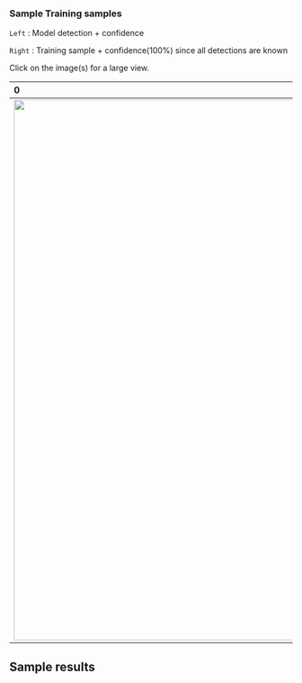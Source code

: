 ### Sample Training samples

`Left` : Model detection + confidence

`Right` : Training sample + confidence(100%) since all detections are known

Click on the image(s) for a large view.

0                | 1      | 2 | 3 | 4 | 5 |
:-------------------------|:-------------------------|:-------------------------|:-------------------------|:-----------------------------|:-----------------------------
<img src="https://github.com/moabitcoin/Signfeld/blob/master/synthetic_signs/images/training_samples/individualImage-9.png" width="960">  |  <img src="https://github.com/moabitcoin/Signfeld/blob/master/synthetic_signs/images/training_samples/individualImage-8.png" width="960"> | <img src="https://github.com/moabitcoin/Signfeld/blob/master/synthetic_signs/images/training_samples/individualImage-7.png" width="960"> | <img src="https://github.com/moabitcoin/Signfeld/blob/master/synthetic_signs/images/training_samples/individualImage-6.png" width="960"> | <img src="https://github.com/moabitcoin/Signfeld/blob/master/synthetic_signs/images/training_samples/individualImage-5.png" width="960"> | <img src="https://github.com/moabitcoin/Signfeld/blob/master/synthetic_signs/images/training_samples/individualImage-4.png" width="960"> |

## Sample results
